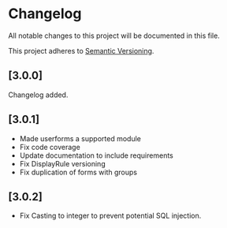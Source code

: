 # Changelog

All notable changes to this project will be documented in this file.

This project adheres to [Semantic Versioning](http://semver.org/).

## [3.0.0]

Changelog added.

## [3.0.1]

* Made userforms a supported module
* Fix code coverage
* Update documentation to include requirements
* Fix DisplayRule versioning
* Fix duplication of forms with groups

## [3.0.2]

 * Fix Casting to integer to prevent potential SQL injection.
